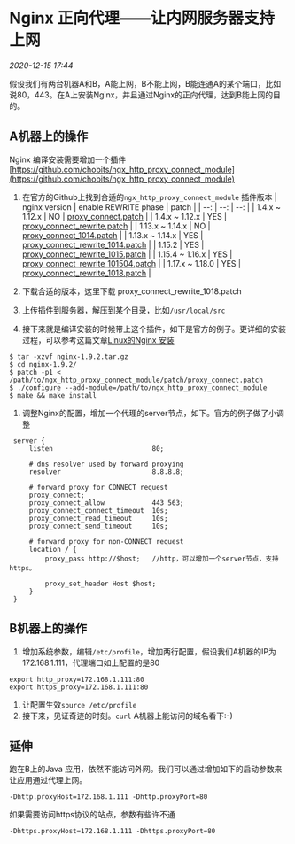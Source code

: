 # Nginx 正向代理——让内网服务器支持上网

_2020-12-15_ _17:44_ 

假设我们有两台机器A和B，A能上网，B不能上网，B能连通A的某个端口，比如说80，443。在A上安装Nginx，并且通过Nginx的正向代理，达到B能上网的目的。

## A机器上的操作
Nginx 编译安装需要增加一个插件 [https://github.com/chobits/ngx_http_proxy_connect_module](https://github.com/chobits/ngx_http_proxy_connect_module)

1. 在官方的Github上找到合适的`ngx_http_proxy_connect_module` 插件版本
| nginx version | enable REWRITE phase | patch |
| --: | --: | --: |
| 1.4.x ~ 1.12.x   | NO  | [proxy_connect.patch](https://github.com/chobits/ngx_http_proxy_connect_module/patch/proxy_connect.patch) |
| 1.4.x ~ 1.12.x   | YES | [proxy_connect_rewrite.patch](https://github.com/chobits/ngx_http_proxy_connect_module/patch/proxy_connect_rewrite.patch) |
| 1.13.x ~ 1.14.x  | NO  | [proxy_connect_1014.patch](https://github.com/chobits/ngx_http_proxy_connect_module/patch/proxy_connect_1014.patch) |
| 1.13.x ~ 1.14.x  | YES | [proxy_connect_rewrite_1014.patch](https://github.com/chobits/ngx_http_proxy_connect_module/patch/proxy_connect_rewrite_1014.patch) |
| 1.15.2           | YES | [proxy_connect_rewrite_1015.patch](https://github.com/chobits/ngx_http_proxy_connect_module/patch/proxy_connect_rewrite_1015.patch) |
| 1.15.4 ~ 1.16.x  | YES | [proxy_connect_rewrite_101504.patch](https://github.com/chobits/ngx_http_proxy_connect_module/patch/proxy_connect_rewrite_101504.patch) |
| 1.17.x ~ 1.18.0  | YES | [proxy_connect_rewrite_1018.patch](https://github.com/chobits/ngx_http_proxy_connect_module/patch/proxy_connect_rewrite_1018.patch) |

1. 下载合适的版本，这里下载 proxy_connect_rewrite_1018.patch
1. 上传插件到服务器，解压到某个目录，比如`/usr/local/src`
1. 接下来就是编译安装的时候带上这个插件，如下是官方的例子。更详细的安装过程，可以参考这篇文章[Linux的Nginx 安装](/网络与运维/20200926_Linux_nginx安装)
```
$ tar -xzvf nginx-1.9.2.tar.gz
$ cd nginx-1.9.2/
$ patch -p1 < /path/to/ngx_http_proxy_connect_module/patch/proxy_connect.patch
$ ./configure --add-module=/path/to/ngx_http_proxy_connect_module
$ make && make install
```
1. 调整Nginx的配置，增加一个代理的server节点，如下。官方的例子做了小调整
```
 server {
     listen                         80;

     # dns resolver used by forward proxying
     resolver                       8.8.8.8;

     # forward proxy for CONNECT request
     proxy_connect;
     proxy_connect_allow            443 563;
     proxy_connect_connect_timeout  10s;
     proxy_connect_read_timeout     10s;
     proxy_connect_send_timeout     10s;

     # forward proxy for non-CONNECT request
     location / {
         proxy_pass http://$host;   //http，可以增加一个server节点，支持https。

         proxy_set_header Host $host;
     }
 }
```
## B机器上的操作
1. 增加系统参数，编辑`/etc/profile`，增加两行配置，假设我们A机器的IP为172.168.1.111，代理端口如上配置的是80
```
export http_proxy=172.168.1.111:80
export https_proxy=172.168.1.111:80
```
1. 让配置生效`source /etc/profile`
1. 接下来，见证奇迹的时刻。`curl` A机器上能访问的域名看下:-)

## 延伸
跑在B上的Java 应用，依然不能访问外网。我们可以通过增加如下的启动参数来让应用通过代理上网。
```
-Dhttp.proxyHost=172.168.1.111 -Dhttp.proxyPort=80
```
如果需要访问https协议的站点，参数有些许不通
```
-Dhttps.proxyHost=172.168.1.111 -Dhttps.proxyPort=80
```

